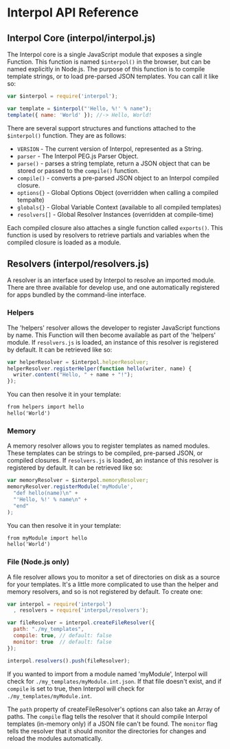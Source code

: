 # Interpol API Reference

## Interpol Core (interpol/interpol.js)
The Interpol core is a single JavaScript module that exposes a single Function.  This function is named `$interpol()` in the browser, but can be named explicitly in Node.js.  The purpose of this function is to compile template strings, or to load pre-parsed JSON templates.  You can call it like so:

```javascript
var $interpol = require('interpol');

var template = $interpol("'Hello, %!' % name");
template({ name: 'World' }); //-> Hello, World!
```

There are several support structures and functions attached to the `$interpol()` function.  They are as follows:

  * `VERSION` - The current version of Interpol, represented as a String.
  * `parser` - The Interpol PEG.js Parser Object.
  * `parse()` - parses a string template, return a JSON object that can be stored or passed to the `compile()` function.
  * `compile()` - converts a pre-parsed JSON object to an Interpol compiled closure.
  * `options{}` - Global Options Object (overridden when calling a compiled tempalte)
  * `globals{}` - Global Variable Context (available to all compiled templates)
  * `resolvers[]` - Global Resolver Instances (overridden at compile-time)

Each compiled closure also attaches a single function called `exports()`.  This function is used by resolvers to retrieve partials and variables when the compiled closure is loaded as a module.

## Resolvers (interpol/resolvers.js)
A resolver is an interface used by Interpol to resolve an imported module.  There are three available for develop use, and one automatically registered for apps bundled by the command-line interface.

### Helpers
The 'helpers' resolver allows the developer to register JavaScript functions by name.  This Function will then become available as part of the 'helpers' module.  If `resolvers.js` is loaded, an instance of this resolver is registered by default.  It can be retrieved like so:

```javascript
var helperResolver = $interpol.helperResolver;
helperResolver.registerHelper(function hello(writer, name) {
  writer.content("Hello, " + name + "!");
});
```

You can then resolve it in your template:

```html
from helpers import hello
hello('World')
```

### Memory
A memory resolver allows you to register templates as named modules.  These templates can be strings to be compiled, pre-parsed JSON, or compiled closures.  If `resolvers.js` is loaded, an instance of this resolver is registered by default.  It can be retrieved like so:

```javascript
var memoryResolver = $interpol.memoryResolver;
memoryResolver.registerModule('myModule',
  "def hello(name)\n" +
  "'Hello, %!' % name\n" +
  "end"
);
```

You can then resolve it in your template:

```html
from myModule import hello
hello('World')
```

### File (Node.js only)
A file resolver allows you to monitor a set of directories on disk as a source for your templates.  It's a little more complicated to use than the helper and memory resolvers, and so is not registered by default.  To create one:

```javascript
var interpol = require('interpol')
  , resolvers = require('interpol/resolvers');

var fileResolver = interpol.createFileResolver({
  path: "./my_templates",
  compile: true, // default: false
  monitor: true  // default: false
});

interpol.resolvers().push(fileResolver);
```

If you wanted to import from a module named 'myModule', Interpol will check for `./my_templates/myModule.int.json`.  If that file doesn't exist, and if `compile` is set to true, then Interpol will check for `./my_templates/myModule.int`.

The `path` property of createFileResolver's options can also take an Array of paths.  The `compile` flag tells the resolver that it should compile Interpol templates (in-memory only) if a JSON file can't be found.  The `monitor` flag tells the resolver that it should monitor the directories for changes and reload the modules automatically.
